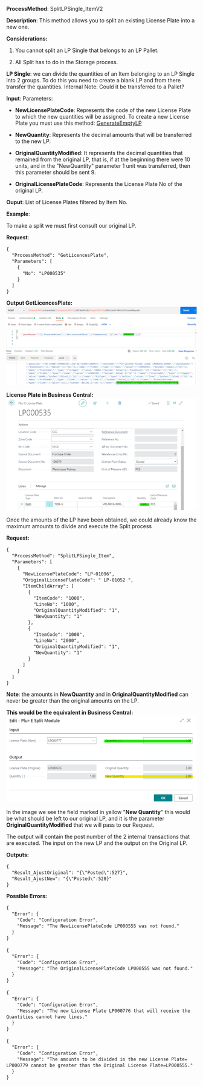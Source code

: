 **ProcessMethod**: SplitLPSingle_ItemV2

**Description**:
This method allows you to split an existing License Plate into a new one.

**Considerations:**

1) You cannot split an LP Single that belongs to an LP Pallet.

2) All Split has to do in the Storage process.


**LP Single**: we can divide the quantities of an Item belonging to an LP Single into 2 groups. To do this you need to create a blank LP and from there transfer the quantities.
   Internal Note: Could it be transferred to a Pallet?


**Input**:
Parameters: 
-	**NewLicensePlateCode**: Represents the code of the new License Plate to which the new quantities will be assigned. To create a new License Plate you must use this method:  [GenerateEmptyLP](/Plur%2De/WMS-API/Movements/Splits/GenerateEmptyLP)

-	**NewQuantity**: Represents the decimal amounts that will be transferred to the new LP.
-	**OriginalQuantityModified**: It represents the decimal quantities that remained from the original LP, that is, if at the beginning there were 10 units, and in the "NewQuantity" parameter 1 unit was transferred, then this parameter should be sent 9.
-	**OriginalLicensePlateCode**: Represents the License Plate No of the original LP.

**Ouput**: List of License Plates filtered by Item No.



**Example**:

To make a split we must first consult our original LP.

**Request**:

```
{
  "ProcessMethod": "GetLicencesPlate",
  "Parameters": [
    {
      "No": "LP000535"
    }
  ]
}
```

**Output GetLicencesPlate:**
![image.png](/.attachments/image-10381964-fbc5-48ed-8a94-81a8e68d2064.png)

**License Plate in Business Central:**
![image.png](/.attachments/image-ca56f4ad-94f5-42cc-a8a3-02a626927018.png)


Once the amounts of the LP have been obtained, we could already know the maximum amounts to divide and execute the Split process


**Request:**
```
{
  "ProcessMethod": "SplitLPSingle_Item",
  "Parameters": [
    {
      "NewLicensePlateCode": "LP-01096",
      "OriginalLicensePlateCode": " LP-01052 ",
      "ItemChildArray": [
        {
          "ItemCode": "1000",
          "LineNo": "1000",
          "OriginalQuantityModified": "1",
          "NewQuantity": "1"
        },
        {
          "ItemCode": "1000",
          "LineNo": "2000",
          "OriginalQuantityModified": "1",
          "NewQuantity": "1"
        }
      ]
    }
  ]
}
```

**Note**: the amounts in **NewQuantity** and in **OriginalQuantityModified** can never be greater than the original amounts on the LP.

**This would be the equivalent in Business Central:**
![image.png](/.attachments/image-7633550e-9111-45ad-b374-fe695ce7d4fc.png)

In the image we see the field marked in yellow "**New Quantity**" this would be what should be left to our original LP, and it is the parameter **OriginalQuantityModified** that we will pass to our Request.

The output will contain the post number of the 2 internal transactions that are executed. The input on the new LP and the output on the Original LP.

**Outputs:**
```
{
  "Result_AjustOriginal": "{\"Posted\":527}",
  "Result_AjustNew": "{\"Posted\":528}"
}
```

**Possible Errors:**

```
{
  "Error": {
    "Code": "Configuration Error",
    "Message": "The NewLicensePlateCode LP000555 was not found."
  }
}

{
  "Error": {
    "Code": "Configuration Error",
    "Message": "The OriginalLicensePlateCode LP000555 was not found."
  }
}

{
  "Error": {
    "Code": "Configuration Error",
    "Message": "The new License Plate LP000776 that will receive the Quantities cannot have lines."
  }
}

{
  "Error": {
    "Code": "Configuration Error",
    "Message": "The amounts to be divided in the new License Plate= LP000779 cannot be greater than the Original License Plate=LP000555."
  }
}
```





